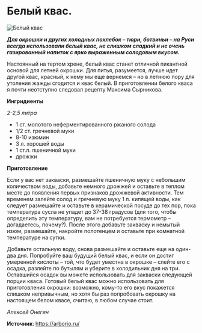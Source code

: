 # Белый квас.

![Белый квас](/images/Kulinar/Napitki/white_kvas.jpg 'Белый квас')

_**Для окрошки и других холодных похлебок – тюри, ботвиньи – на Руси всегда использовали белый квас, не слишком сладкий и не очень газированный напиток с ярко выраженным солодовым вкусом.**_

Настоянный на тертом хрене, белый квас станет отличной пикантной основой для летней окрошки. Для питья, разумеется, лучше идет другой квас, красный, к нему мы еще вернемся – но в летнюю пору для утоления жажды сгодится и квас белый. В приготовлении белого кваса я почти неотступно следовал рецепту Максима Сырникова.

**Ингридиенты**

_2-2,5 литра_

- 1 ст. молотого неферментированного ржаного солода
- 1/2 ст. гречневой муки
- 8-10 изюмин
- 3 л. хорошей воды
- 1 ст.л. пшеничной муки
- дрожжи

**Приготовление**

Если у вас нет закваски, размешайте пшеничную муку с небольшим количеством воды, добавьте немного дрожжей и оставьте в теплом месте до появления первых признаков дрожжевой активности. Тем временем залейте солод и гречневую муку 1 л. кипящей воды, как следует размешайте и оставьте в керамической посуде до тех пор, пока температура сусла не упадет до 37-38 градусов (для того, чтобы определить эту температуру, вам не потребуется термометр – догадаетесь, почему?). После этого добавьте закваску и немытый изюм, размешайте, накройте полотенцем и оставьте при комнатной температуре на сутки.

Добавьте остальную воду, снова размешайте и оставьте еще на один-два дня. Попробуйте ваш будущий белый квас, и если он достиг умеренной кислоты – той, что будет уместна в окрошке – слейте его с осадка, разлейте по бутылям и уберите в холодильник дня на три. Оставшийся осадок вы можете использовать для закваски следующей порции кваса. Готовый белый квас можно использовать для приготовления окрошки: возможно, кому-то его вкус покажется слишком непривычным, но хотя бы раз попробовать окрошку на настоящем белом квасе, считаю, в любом случае стоит.

_Алексей Онегин_

**Источник**: https://arborio.ru/
